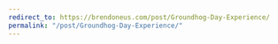 ```yaml
---
redirect_to: https://brendoneus.com/post/Groundhog-Day-Experience/
permalink: "/post/Groundhog-Day-Experience/"
---
```

